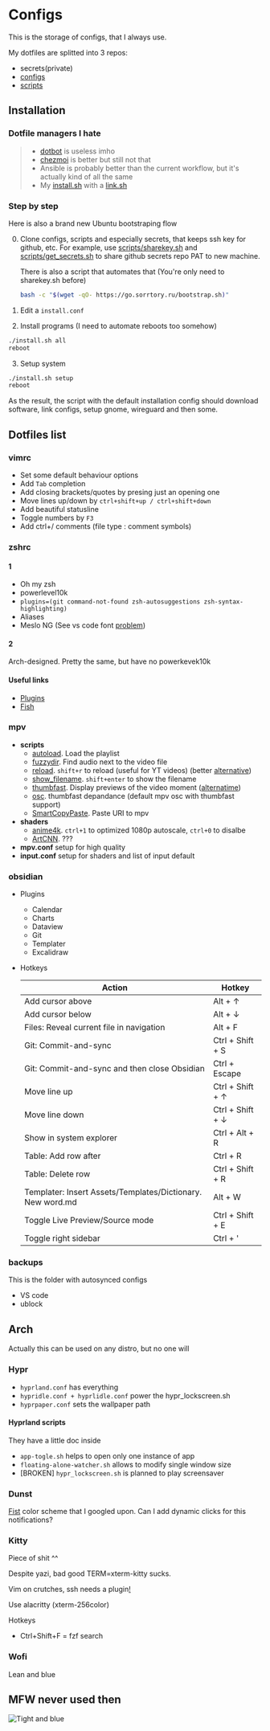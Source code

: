 # Configs

This is the storage of configs, that I always use.

My dotfiles are splitted into 3 repos:

- secrets(private)
- [configs](https://github.com/sorrtory/configs)
- [scripts](https://github.com/sorrtory/scripts)

## Installation

### Dotfile managers I hate

> - [dotbot](https://github.com/anishathalye/dotbot) is useless imho
> - [chezmoi](https://github.com/twpayne/chezmoi) is better but still not that
> - Ansible is probably better than the current workflow, but it's actually kind of all the same
> - My [install.sh](https://github.com/sorrtory/scripts?tab=readme-ov-file#installsh) with a [link.sh](https://github.com/sorrtory/scripts?tab=readme-ov-file#linksh--bootstrap)

### Step by step

Here is also a brand new Ubuntu bootstraping flow

0. Clone configs, scripts and especially secrets, that keeps ssh key for github, etc. For example, use [scripts/sharekey.sh](https://github.com/sorrtory/scripts?tab=readme-ov-file#sharekeysh) and [scripts/get_secrets.sh](https://github.com/sorrtory/scripts?tab=readme-ov-file#get_secretssh) to share github secrets repo PAT to new machine.

   There is also a script that automates that (You're only need to sharekey.sh before)

   ```bash
   bash -c "$(wget -qO- https://go.sorrtory.ru/bootstrap.sh)"
   ```

1. Edit a `install.conf`
2. Install programs (I need to automate reboots too somehow)

```bash
./install.sh all
reboot
```

3. Setup system

```bash
./install.sh setup
reboot
```

As the result, the script with the default installation config should download software, link configs, setup gnome, wireguard and then some.

## Dotfiles list

### vimrc

- Set some default behaviour options
- Add `Tab` completion
- Add closing brackets/quotes by presing just an opening one
- Move lines up/down by `ctrl+shift+up / ctrl+shift+down`
- Add beautiful statusline
- Toggle numbers by `F3`
- Add ctrl+/ comments (file type : comment symbols)

### zshrc

#### 1

- Oh my zsh
- powerlevel10k
- `plugins=(git command-not-found zsh-autosuggestions zsh-syntax-highlighting)`
- Aliases
- Meslo NG (See vs code font [problem](./backups/backups.md#vs-code))

#### 2

Arch-designed. Pretty the same, but have no powerkevek10k

#### Useful links

- [Plugins](https://timjames.dev/blog/overhaul-your-terminal-with-zsh-plugins-more-3oag)
- [Fish](https://i.pinimg.com/736x/cf/a3/e3/cfa3e38571b79a9f6b424dfc22e3f07c.jpg)

### mpv

- **scripts**
  - [autoload](https://github.com/mpv-player/mpv/blob/master/TOOLS/lua/autoload.lua). Load the playlist
  - [fuzzydir](https://github.com/sibwaf/mpv-scripts/blob/master/fuzzydir.lua). Find audio next to the video file
  - [reload](https://github.com/sibwaf/mpv-scripts/blob/master/reload.lua). `shift+r` to reload (useful for YT videos) (better [alternative](https://github.com/4e6/mpv-reload))
  - [show_filename](https://github.com/yuukidach/mpv-scripts?tab=readme-ov-file#show_filenamelua). `shift+enter` to show the filename
  - [thumbfast](https://github.com/po5/thumbfast). Display previews of the video moment ([alternatime](https://github.com/TheAMM/mpv_thumbnail_script))
  - [osc](https://github.com/po5/thumbfast/blob/vanilla-osc/player/lua/osc.lua). thumbfast depandance (default mpv osc with thumbfast support)
  - [SmartCopyPaste](https://github.com/Eisa01/mpv-scripts?tab=readme-ov-file#smartcopypaste). Paste URI to mpv
- **shaders**
  - [anime4k](https://github.com/bloc97/Anime4K). `ctrl+1` to optimized 1080p autoscale, `ctrl+0` to disalbe
  - [ArtCNN](https://github.com/Artoriuz/ArtCNN). ???
- **mpv.conf** setup for high quality
- **input.conf** setup for shaders and list of input default

### obsidian

- Plugins
  - Calendar
  - Charts
  - Dataview
  - Git
  - Templater
  - Excalidraw
- Hotkeys

  | Action                                                     | Hotkey           |
  | ---------------------------------------------------------- | ---------------- |
  | Add cursor above                                           | Alt + ↑          |
  | Add cursor below                                           | Alt + ↓          |
  | Files: Reveal current file in navigation                   | Alt + F          |
  | Git: Commit-and-sync                                       | Ctrl + Shift + S |
  | Git: Commit-and-sync and then close Obsidian               | Ctrl + Escape    |
  | Move line up                                               | Ctrl + Shift + ↑ |
  | Move line down                                             | Ctrl + Shift + ↓ |
  | Show in system explorer                                    | Ctrl + Alt + R   |
  | Table: Add row after                                       | Ctrl + R         |
  | Table: Delete row                                          | Ctrl + Shift + R |
  | Templater: Insert Assets/Templates/Dictionary. New word.md | Alt + W          |
  | Toggle Live Preview/Source mode                            | Ctrl + Shift + E |
  | Toggle right sidebar                                       | Ctrl + '         |

### backups

This is the folder with autosynced configs

- VS code
- ublock

## Arch

Actually this can be used on any distro, but no one will

### Hypr

- `hyprland.conf` has everything
- `hypridle.conf + hyprlidle.conf` power the hypr_lockscreen.sh
- `hyprpaper.conf` sets the wallpaper path

#### Hyprland scripts

They have a little doc inside

- `app-togle.sh` helps to open only one instance of app
- `floating-alone-watcher.sh` allows to modify single window size
- [BROKEN] `hypr_lockscreen.sh` is planned to play screensaver

### Dunst

[Fist](https://github.com/ericmurphyxyz/dotfiles) color scheme that I googled upon. Can I add dynamic clicks for this notifications?

### Kitty

Piece of shit ^^

Despite yazi, bad good TERM=xterm-kitty sucks.

Vim on crutches, ssh needs a plugin[!](https://sw.kovidgoyal.net/kitty/faq/)

Use alacritty (xterm-256color)

Hotkeys

- Ctrl+Shift+F = fzf search

### Wofi

Lean and blue

## MFW never used then

![Tight and blue](https://i.pinimg.com/736x/31/af/4a/31af4aa48effe217c831fcbc24d4d51e.jpg)
